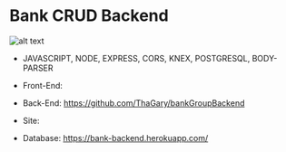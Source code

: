 # Bank CRUD Backend

![alt text](https://i.imgur.com/T43cs6V.png)

* JAVASCRIPT, NODE, EXPRESS, CORS, KNEX, POSTGRESQL, BODY-PARSER

* Front-End:

* Back-End: https://github.com/ThaGary/bankGroupBackend

* Site: 

* Database: https://bank-backend.herokuapp.com/